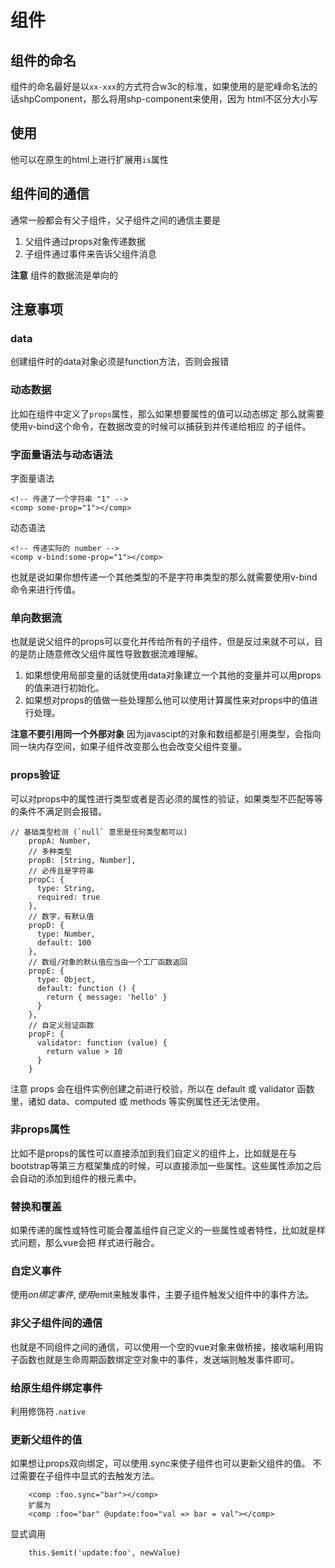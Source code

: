 # 组件
## 组件的命名
  组件的命名最好是以`xx-xxx`的方式符合w3c的标准，如果使用的是驼峰命名法的话shpComponent，那么将用shp-component来使用，因为
  html不区分大小写
## 使用
  他可以在原生的html上进行扩展用`is`属性
## 组件间的通信
  通常一般都会有父子组件，父子组件之间的通信主要是
  1. 父组件通过props对象传递数据
  2. 子组件通过事件来告诉父组件消息
  
  **注意** 组件的数据流是单向的
## 注意事项
### data
  创建组件时的data对象必须是function方法，否则会报错
### 动态数据
  比如在组件中定义了`props`属性，那么如果想要属性的值可以动态绑定
  那么就需要使用v-bind这个命令，在数据改变的时候可以捕获到并传递给相应
  的子组件。
### 字面量语法与动态语法
  字面量语法
  
    <!-- 传递了一个字符串 "1" -->
    <comp some-prop="1"></comp>
    
  动态语法
  
    <!-- 传递实际的 number -->
    <comp v-bind:some-prop="1"></comp>
    
  也就是说如果你想传递一个其他类型的不是字符串类型的那么就需要使用v-bind命令来进行传值。

### 单向数据流
  也就是说父组件的props可以变化并传给所有的子组件，但是反过来就不可以，目的是防止随意修改父组件属性导致数据流难理解。
  1. 如果想使用局部变量的话就使用data对象建立一个其他的变量并可以用props的值来进行初始化。
  2. 如果想对props的值做一些处理那么他可以使用计算属性来对props中的值进行处理。
   
   **注意不要引用同一个外部对象** 因为javascipt的对象和数组都是引用类型，会指向同一块内存空间，如果子组件改变那么也会改变父组件变量。
### props验证
  可以对props中的属性进行类型或者是否必须的属性的验证，如果类型不匹配等等的条件不满足则会报错。
  
    // 基础类型检测 (`null` 意思是任何类型都可以)
        propA: Number,
        // 多种类型
        propB: [String, Number],
        // 必传且是字符串
        propC: {
          type: String,
          required: true
        },
        // 数字，有默认值
        propD: {
          type: Number,
          default: 100
        },
        // 数组/对象的默认值应当由一个工厂函数返回
        propE: {
          type: Object,
          default: function () {
            return { message: 'hello' }
          }
        },
        // 自定义验证函数
        propF: {
          validator: function (value) {
            return value > 10
          }
        }
    
   注意 props 会在组件实例创建之前进行校验，所以在 default 或 validator 函数里，诸如 data、computed 或 methods 等实例属性还无法使用。

### 非props属性
   比如不是props的属性可以直接添加到我们自定义的组件上，比如就是在与bootstrap等第三方框架集成的时候，可以直接添加一些属性。这些属性添加之后
   会自动的添加到组件的根元素中。

### 替换和覆盖
   如果传递的属性或特性可能会覆盖组件自己定义的一些属性或者特性，比如就是样式问题，那么vue会把
   样式进行融合。
### 自定义事件
   使用$on绑定事件,使用$emit来触发事件，主要子组件触发父组件中的事件方法。
### 非父子组件间的通信
   也就是不同组件之间的通信，可以使用一个空的vue对象来做桥接，接收端利用钩子函数也就是生命周期函数绑定空对象中的事件，发送端则触发事件即可。
### 给原生组件绑定事件
  利用修饰符`.native`
### 更新父组件的值
   如果想让props双向绑定，可以使用.sync来使子组件也可以更新父组件的值。
   不过需要在子组件中显式的去触发方法。
   
        <comp :foo.sync="bar"></comp>
        扩展为
        <comp :foo="bar" @update:foo="val => bar = val"></comp>
        
   显式调用
    
        this.$emit('update:foo', newValue)
  
